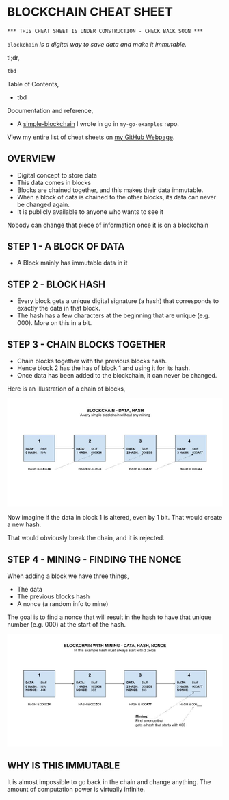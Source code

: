# BLOCKCHAIN CHEAT SHEET

```txt
*** THIS CHEAT SHEET IS UNDER CONSTRUCTION - CHECK BACK SOON ***
```

`blockchain` _is a digital way to save data and make it immutable._

tl;dr,

```bash
tbd
```

Table of Contents,

* tbd

Documentation and reference,

* A
  [simple-blockchain](https://github.com/JeffDeCola/my-go-examples/tree/master/blockchain/simple-blockchain)
  I wrote in go in `my-go-examples` repo.

View my entire list of cheat sheets on
[my GitHub Webpage](https://jeffdecola.github.io/my-cheat-sheets/).

## OVERVIEW

* Digital concept to store data
* This data comes in blocks
* Blocks are chained together, and this makes their data immutable.
* When a block of data is chained to the other blocks,
  its data can never be changed again.
* It is publicly available to anyone who wants to
  see it

Nobody can change that piece of information once it is on a blockchain

## STEP 1 - A BLOCK OF DATA

* A Block mainly has immutable data in it

## STEP 2 - BLOCK HASH

* Every block gets a unique digital signature (a hash)
  that corresponds to exactly the data in that block.
* The hash has a few characters at the beginning
  that are unique (e.g. 000).  More on this in a bit.

## STEP 3 - CHAIN BLOCKS TOGETHER

* Chain blocks together with the previous blocks hash.
* Hence block 2 has the has of block 1 and using it for its hash.
* Once data has been added to the blockchain, it can never be changed.

Here is an illustration of a chain of blocks,

![IMAGE - blockchain-data-hash - IMAGE](docs/pics/blockchain-data-hash.jpg)

Now imagine if the data in block 1 is altered, even by 1 bit.
That would create a new hash.

That would obviously break the chain, and it is rejected.

## STEP 4 - MINING - FINDING THE NONCE

When adding a block we have three things,

* The data
* The previous blocks hash
* A nonce (a random info to mine)

The goal is to find a nonce that will result in the
hash to have that unique number (e.g. 000) at
the start of the hash.

![IMAGE - blockchain-with-mining-data-hash-nonce - IMAGE](docs/pics/blockchain-with-mining-data-hash-nonce.jpg)

## WHY IS THIS IMMUTABLE

It is almost impossible to go back in the chain and change anything.
The amount of computation power is virtually infinite.
